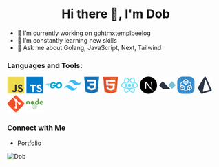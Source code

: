 <h1 align="center">Hi there 👋, I'm Dob</h1>


- 🔭 I’m currently working on gohtmxtemplbeelog
- 🌱 I’m constantly learning new skills
- 💬 Ask me about Golang, JavaScript, Next, Tailwind

<h3 align="left">Languages and Tools:</h3>
<p align="left">
<img src="https://raw.githubusercontent.com/devicons/devicon/master/icons/javascript/javascript-original.svg" width="40" height="40">
<img src="https://github.com/devicons/devicon/blob/master/icons/typescript/typescript-original.svg" width="40" height="40">
<img src="https://github.com/devicons/devicon/blob/master/icons/go/go-original-wordmark.svg" width="40" height="40">
<img src="https://github.com/devicons/devicon/blob/master/icons/tailwindcss/tailwindcss-original.svg" width="40" height="40">
<img src="https://github.com/devicons/devicon/blob/master/icons/css3/css3-plain.svg" width="40" height="40">
<img src="https://github.com/devicons/devicon/blob/master/icons/html5/html5-original.svg" width="40" height="40">
<img src="https://github.com/devicons/devicon/blob/master/icons/react/react-original.svg" width="40" height="40">
<img src="https://github.com/devicons/devicon/blob/master/icons/nextjs/nextjs-original.svg" width="40" height="40">
<img src="https://github.com/devicons/devicon/blob/master/icons/alpinejs/alpinejs-original.svg" width="40" height="40">
<img src="https://github.com/devicons/devicon/blob/master/icons/trpc/trpc-original.svg" width="40" height="40">
<img src="https://github.com/devicons/devicon/blob/master/icons/prisma/prisma-original.svg" width="40" height="40">
<img src="https://github.com/devicons/devicon/blob/master/icons/git/git-original.svg" width="40" height="40">
<img src="https://github.com/devicons/devicon/blob/master/icons/nodejs/nodejs-plain-wordmark.svg" width="40" height="40">
</p>

### Connect with Me

- [Portfolio](https://www.beeondweb.com/)

<p><img align="left" src="https://github-readme-stats.vercel.app/api/top-langs/?username=Captain-Leftovers&theme=vue-dark&layout=compact" alt="Dob" /></p><br>

<p>&nbsp;</p>

<!--
**Captain-Leftovers/Captain-Leftovers** is a ✨ _special_ ✨ repository because its `README.md` (this file) appears on your GitHub profile.

Here are some ideas to get you started:

- 🔭 I’m currently working on ...
- 🌱 I’m currently learning ...
- 👯 I’m looking to collaborate on ...
- 🤔 I’m looking for help with ...
- 💬 Ask me about ...
- 📫 How to reach me: ...
- ⚡ Fun fact: ...
-->
